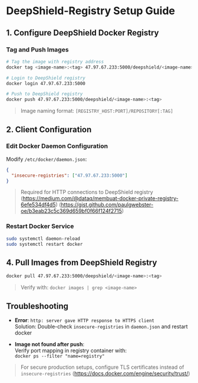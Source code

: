 # DeepShield-Registry Setup Guide

## 1. Configure DeepShield Docker Registry
### Tag and Push Images
```bash
# Tag the image with registry address
docker tag <image-name>:<tag> 47.97.67.233:5000/deepshield/<image-name>:<tag>

# Login to DeepShield registry
docker login 47.97.67.233:5000

# Push to DeepShield registry
docker push 47.97.67.233:5000/deepshield/<image-name>:<tag>
```
> Image naming format: `[REGISTRY_HOST:PORT]/REPOSITORY[:TAG]`

## 2. Client Configuration
### Edit Docker Daemon Configuration
Modify `/etc/docker/daemon.json`:
```json
{
  "insecure-registries": ["47.97.67.233:5000"]
}
```
> Required for HTTP connections to DeepShield registry (https://medium.com/@dataq/membuat-docker-private-registry-6efe534df4d5) (https://gist.github.com/paulgwebster-oe/b3eab23c5c369d659bf0f66f124f2715)

### Restart Docker Service
```bash
sudo systemctl daemon-reload
sudo systemctl restart docker
```

## 4. Pull Images from DeepShield Registry
```bash
docker pull 47.97.67.233:5000/deepshield/<image-name>:<tag>
```
> Verify with: `docker images | grep <image-name>`

## Troubleshooting
- **Error**: `http: server gave HTTP response to HTTPS client`  
  Solution: Double-check `insecure-registries` in `daemon.json` and restart docker
  
- **Image not found after push**:  
  Verify port mapping in registry container with:  
  `docker ps --filter "name=registry"`

> For secure production setups, configure TLS certificates instead of `insecure-registries` (https://docs.docker.com/engine/security/trust/)
